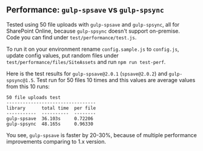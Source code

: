 ## Performance: `gulp-spsave` vs `gulp-spsync`

Tested using 50 file uploads with `gulp-spsave` and `gulp-spsync`, all for SharePoint Online, because `gulp-spsync` doesn't support on-premise.  
Code you can find under `test/performance/test.js`.   

To run it on your environment rename `config.sample.js` to `config.js`, update config values, put random files under `test/performance/files/SiteAssets` and run `npm run test-perf`.  

Here is the test results for `gulp-spsave@2.0.1` (`spsave@2.0.2`) and `gulp-spsync@1.5`. Test run for 50 files 10 times and this values are average values from this 10 runs:

```
50 file uploads test
---------------------------------
library      total time  per file
-----------  ----------  --------
gulp-spsave  36.103s     0.72206
gulp-spsync  48.165s     0.96330
```


You see, `gulp-spsave` is faster by 20-30%, because of multiple performance improvements comparing to 1.x version.